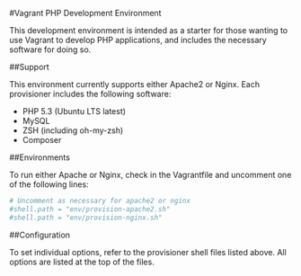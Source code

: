 #Vagrant PHP Development Environment

This development environment is intended as a starter for those wanting to use
Vagrant to develop PHP applications, and includes the necessary software for
doing so.

##Support

This environment currently supports either Apache2 or Nginx. Each provisioner
includes the following software:
* PHP 5.3 (Ubuntu LTS latest)
* MySQL
* ZSH (including oh-my-zsh)
* Composer

##Environments

To run either Apache or Nginx, check in the Vagrantfile and uncomment one of
the following lines:

```ruby
# Uncomment as necessary for apache2 or nginx
#shell.path = "env/provision-apache2.sh"
#shell.path = "env/provision-nginx.sh"
```

##Configuration

To set individual options, refer to the provisioner shell files listed above.
All options are listed at the top of the files.